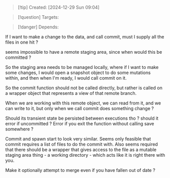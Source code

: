 
>[!tip] Created: [2024-12-29 Sun 09:04]

>[!question] Targets: 

>[!danger] Depends: 

If I want to make a change to the data, and call commit, must I supply all the files in one hit ?

seems impossible to have a remote staging area, since when would this be committed ?

So the staging area needs to be managed locally, where if I want to make some changes, I would open a snapshot object to do some mutations within, and then when I'm ready, I would call commit on it.

So the commit function should not be called directly, but rather is called on a wrapper object that represents a view of that remote branch.

When we are working with this remote object, we can read from it, and we can write to it, but only when we call commit does something change  ?

Should its transient state be persisted between executions tho ? should it error if uncommitted ?
Error if you exit the function without calling save somewhere ?

Commit and spawn start to look very similar.  Seems only feasible that commit requires a list of files to do the commit with.  Also seems required that there should be a wrapper that gives access to the file as a mutable staging area thing - a working directory - which acts like it is right there with you.

Make it optionally attempt to merge even if you have fallen out of date ?
